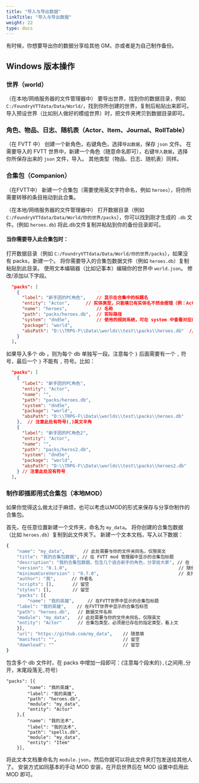 ```yaml
---
title: "导入与导出数据"
linkTitle: "导入与导出数据"
weight: 22
type: docs
---
```

有时候，你想要导出你的数据分享给其他 GM，亦或者是为自己制作备份。

## Windows 版本操作

### 世界（world）

（在本地/网络服务器的文件管理器中）
要导出世界，找到你的数据目录，例如 `C:/FoundryVTTdata/Data/World/`，找到你所创建的世界，复制后粘贴出来即可。
导入预设世界（比如别人做好的模组世界）时，把文件夹拷贝到数据目录即可。

### 角色、物品、日志、随机表（Actor、Item、Journal、RollTable）

（在 FVTT 中）
创建一个新角色，右键角色，选择`导出数据`，保存 `json` 文件。
在需要导入的 FVTT 世界中，新建一个角色（随意命名即可），右键`导入数据`，选择你所保存出来的 `json` 文件，导入。
其他类型（物品、日志、随机表）同样。

### 合集包（Companion）

（在FVTT中）
新建一个合集包（需要使用英文字符命名，例如 `heroes`），将你所需要转移的条目拖动到此合集。

（在本地/网络服务器的文件管理器中）
打开数据目录（例如 `C:/FoundryVTTdata/Data/World/你的世界/packs`），你可以找到刚才生成的 `.db` 文件。(例如 `heroes.db`)
将此.db文件复制并粘贴到你的备份目录即可。

#### 当你需要导入此合集包时：
打开数据目录（例如 `C:/FoundryVTTdata/Data/World/你的世界/packs`），如果没有 packs，新建一个。
将你需要导入的合集包数据文件（例如 `heroes.db`）复制粘贴到此目录。
使用文本编辑器（比如记事本）编辑你的世界中 `world.json`。
修改/添加以下字段。
```json
  "packs": [
    {
      "label": "新手团的PC角色",    // 显示在合集中的标题名
      "entity": "Actor",	  // 实体类型，只能填已有实体名不然会报错（例：Actor, Item, JournalEntry, RollTable, Macro)
      "name": "heroes",           // 名称
      "path": "packs/heroes.db",  // 实际路径
      "system": "dnd5e",          // 使用的规则系统，可在 system 中查看对应的 system.json 确定
      "package": "world",
      "absPath": "D:\\TRPG-F\\Data\\worlds\\test\\packs\\heroes.db"  // 绝对路径，根据你的服务器情况修改
    }
  ],
```

如果导入多个 db ，则为每个 db 单独写一段。注意每个 `}` 后面需要有一个 `,` 符号，最后一个 `}` 不能有 `,` 符号。比如：
```json
  "packs": [
    {
      "label": "新手团的PC角色",
      "entity": "Actor",
      "name": "",
      "path": "packs/heroes.db",
      "system": "dnd5e",
      "package": "world",
      "absPath": "D:\\TRPG-F\\Data\\worlds\\test\\packs\\heroes.db"
    },	// 注意此处有符号(,)英文半角
    {
      "label": "新手团的PC角色2",
      "entity": "Actor",
      "name": "",
      "path": "packs/heros2.db",
      "system": "dnd5e",
      "package": "world",
      "absPath": "D:\\TRPG-F\\Data\\worlds\\test\\packs\\heroes2.db"
    } // 注意此处没有符号
  ],
```

### 制作即插即用式合集包（本地MOD）

如果你觉得这么做太过于麻烦，也可以考虑以MOD的形式来保存与分享你制作的合集包。

首先，在任意位置新建一个文件夹，命名为 `my_data`。
将你创建的合集包数据（比如 `heroes.db`）复制到此文件夹下。
新建一个文本文档，写入以下数据：
```bash
{
    "name": "my_data",	     // 此处需要与你的文件夹同名，仅限英文
    "title": "我的合集包数据",	// 在 FVTT mod 管理器中显示的合集包标题
    "description": "我的合集包数据，包含几个适合新手的角色，分享给大家", // 在 FVTT mod 管理器中显示的合集包描述
    "version": "0.1.0",	                                         // 随便填
    "minimumCoreVersion" : "0.7.0",                              // 支持最低核心版本，建议 0.7.0
    "author": "我",      // 作者名
    "scripts": [],       // 留空
    "styles": [],        // 留空
    "packs": [{
        "name": "我的英雄",     // 在FVTT世界中显示的合集包标题
	"label": "我的英雄",    // 在FVTT世界中显示的合集包标签
	"path": "heroes.db",   // 数据文件名称
	"module": "my_data",   // 此处需要与你的文件夹同名，仅限英文
	"entity": "Actor"      // 合集包类型，必须是已存在的指定类型，看上文
    }],
    "url": "https://github.com/my_data",	// 随意填
    "manifest": "",	                        // 留空
    "download": ""	                        // 留空
}
```

包含多个 db 文件时，在 packs 中增加一段即可：(注意每个段末的`},{`之间用`,`分开，末尾段落无`,`符号）

```
"packs": [{
		"name": "我的英雄",	
		"label": "我的英雄",	
		"path": "heroes.db",	
		"module": "my_data",
		"entity": "Actor"
	},{
		"name": "我的法术",	
		"label": "我的法术",	
		"path": "spells.db",	
		"module": "my_data",
		"entity": "Item"
	}],
```

将此文本文档重命名为 `module.json`，然后你就可以将此文件夹打包发送给其他人了。
安装方式如同基本的手动 MOD 安装，在开启世界后在 MOD 设置中启用此 MOD 即可。
